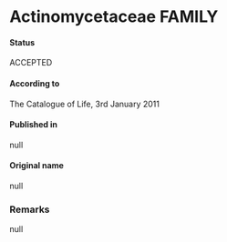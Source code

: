 Actinomycetaceae FAMILY
=======

#### Status
ACCEPTED

#### According to
The Catalogue of Life, 3rd January 2011

#### Published in
null

#### Original name
null

### Remarks
null